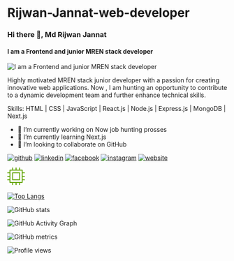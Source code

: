 # Rijwan-Jannat-web-developer
### Hi there 👋, Md Rijwan Jannat
#### I am a Frontend and junior MREN stack developer
![I am a Frontend and junior MREN stack developer](https://scontent.fjsr11-1.fna.fbcdn.net/v/t39.30808-6/331110152_583891610300517_8949044395891827073_n.jpg?_nc_cat=108&cb=99be929b-3346023f&ccb=1-7&_nc_sid=e3f864&_nc_eui2=AeGkpcMQHzBQ3HM-zbKbMEF5WiPCubjSiRJaI8K5uNKJEo4bDNi1wF8OAYgpNxU7wqcuypH3QQ3EHg4wL6J773Pd&_nc_ohc=SY3Y-uqHqDsAX8Rxahz&_nc_ht=scontent.fjsr11-1.fna&oh=00_AfAtmAXvfh1WahNwt5pT39sC0f2cMuG6qCERfW-XvgSvjQ&oe=64B577EF)

Highly motivated MREN stack junior developer with a passion
for creating innovative web applications. Now , I am hunting
an opportunity to contribute to a dynamic development team
and further enhance technical skills.

Skills: HTML |  CSS | JavaScript | React.js |  Node.js | Express.js |  MongoDB | Next.js

- 🔭 I’m currently working on Now job hunting prosses 
- 🌱 I’m currently learning Next.js  
- 👯 I’m looking to collaborate on GitHub 


[<img src='https://cdn.jsdelivr.net/npm/simple-icons@3.0.1/icons/github.svg' alt='github' height='40'>](https://github.com/https://github.com/Md-Rijwan-Jannat)  [<img src='https://cdn.jsdelivr.net/npm/simple-icons@3.0.1/icons/linkedin.svg' alt='linkedin' height='40'>](https://www.linkedin.com/in/https://www.linkedin.com/in/md-rijwan-jannat-10b4a9281//)  [<img src='https://cdn.jsdelivr.net/npm/simple-icons@3.0.1/icons/facebook.svg' alt='facebook' height='40'>](https://www.facebook.com/https://www.facebook.com/profile.php?id=100086218014706)  [<img src='https://cdn.jsdelivr.net/npm/simple-icons@3.0.1/icons/instagram.svg' alt='instagram' height='40'>](https://www.instagram.com/https://www.instagram.com/rijwanjannat//)  [<img src='https://cdn.jsdelivr.net/npm/simple-icons@3.0.1/icons/icloud.svg' alt='website' height='40'>](https://64a1312f9bc5c72b1524b993--dashing-fudge-319855.netlify.app/)  

<a href='https://docs.github.com/en/developers'><img src='https://raw.githubusercontent.com/acervenky/animated-github-badges/master/assets/devbadge.gif' width='40' height='40'></a> 

[![Top Langs](https://github-readme-stats.vercel.app/api/top-langs/?username=https://github.com/Md-Rijwan-Jannat)](https://github.com/anuraghazra/github-readme-stats)

![GitHub stats](https://github-readme-stats.vercel.app/api?username=https://github.com/Md-Rijwan-Jannat&show_icons=true)  

![GitHub Activity Graph](https://activity-graph.herokuapp.com/graph?username=https://github.com/Md-Rijwan-Jannat)  

![GitHub metrics](https://metrics.lecoq.io/https://github.com/Md-Rijwan-Jannat)  

![Profile views](https://gpvc.arturio.dev/https://github.com/Md-Rijwan-Jannat)  

